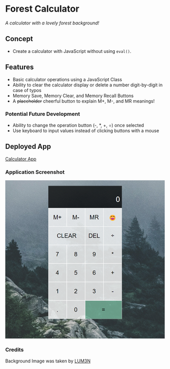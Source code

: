 # Forest Calculator
*A calculator with a lovely forest background!*

## Concept
- Create a calculator with JavaScript without using `eval()`.

## Features
- Basic calculator operations using a JavaScript Class
- Ability to clear the calculator display or delete a number digit-by-digit in case of typos
- Memory Save, Memory Clear, and Memory Recall Buttons
- A ~~placeholder~~ cheerful button to explain M+, M-, and MR meanings!

###  Potential Future Development
- Ability to change the operation button (-, \*, +, ÷) once selected
- Use keyboard to input values instead of clicking buttons with a mouse

## Deployed App
[Calculator App](https://marina-russ.github.io/calculator/)

### Application Screenshot
![Screenshot](calc-screenshot.png)

### Credits
Background Image was taken by [LUM3N](https://www.pexels.com/photo/green-leafed-trees-during-fog-time-167684/)
